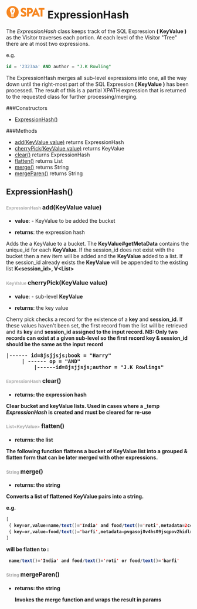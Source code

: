 ![SPAT](spat.jpg) ExpressionHash
=====


The *ExpressionHash* class keeps track of the SQL Expression **( KeyValue )** as the Visitor traverses each portion.
At each level of the Visitor "Tree" there are at most two expressions.

e.g.
```sql
id = '2323aa' AND author = "J.K Rowling"
```

The ExpressionHash merges all sub-level expressions into one, all the way down until the right-most part of the SQL
Expression **( KeyValue )** has been processed. The result of this is a partial XPATH expression that is returned
to the requested class for further processing/merging.




###Constructors
- [ExpressionHash()](#-1318638745)

###Methods
- [add(KeyValue value)](#-578619457)  returns ExpressionHash
- [cherryPick(KeyValue value)](#-625778056)  returns KeyValue
- [clear()](#856775694)  returns ExpressionHash
- [flatten()](#-1107036667)  returns List
- [merge()](#953645881)  returns String
- [mergeParen()](#-1528805325)  returns String


<a name="-1318638745">ExpressionHash</a>()
-----


#### <span style="font-size:12px;color:#AAAAAA">ExpressionHash</span> <a style="font-size:16px;" name="-578619457">add</a><span style="font-size:16px;">(KeyValue value)</span>
- <b>value</b>: - KeyValue to be added the bucket

- <b>returns</b>: the expression hash

Adds the a KeyValue to a bucket. The **KeyValue#getMetaData**
contains the unique_id for each <b>KeyValue</b>. If the session_id does
not exist with the bucket then a new item will be added and the
<b>KeyValue</b> added to a list. If the session_id already exists the
<b>KeyValue</b> will be appended to the existing list <b>K<session_id>,
V<List<KeyValue>></b>



#### <span style="font-size:12px;color:#AAAAAA">KeyValue</span> <a style="font-size:16px;" name="-625778056">cherryPick</a><span style="font-size:16px;">(KeyValue value)</span>
- <b>value</b>: - sub-level **KeyValue**

- <b>returns</b>: the key value

Cherry pick checks a record for the existence of a <b>key</b> and
<b>session_id</b>. If these values haven't been set, the first record from
the list will be retrieved and its <b>key</b> and <b>session_id</id> assigned to
the input record.
<b>NB:</b> Only two records can exist at a given sub-level so the first
record key & session_id should be the same as the input record

<pre>
|------ id=8jsjjsjs;book = "Harry"
     | ------ op = "AND"
         |------id=8jsjjsjs;author = "J.K Rowlings"
</pre>



#### <span style="font-size:12px;color:#AAAAAA">ExpressionHash</span> <a style="font-size:16px;" name="856775694">clear</a><span style="font-size:16px;">()</span>
- <b>returns</b>: the expression hash

Clear bucket and keyValue lists. Used in cases where a <b>_temp</b>
*ExpressionHash* is created and must be cleared for re-use



#### <span style="font-size:12px;color:#AAAAAA">List&lt;KeyValue&gt;</span> <a style="font-size:16px;" name="-1107036667">flatten</a><span style="font-size:16px;">()</span>
- <b>returns</b>: the list

The following function flattens a bucket of **KeyValue** list into a
<b>grouped & flatten</b> form that can be later merged with other
expressions.



#### <span style="font-size:12px;color:#AAAAAA">String</span> <a style="font-size:16px;" name="953645881">merge</a><span style="font-size:16px;">()</span>
- <b>returns</b>: the string

Converts a list of flattened KeyValue pairs into a string.

e.g.
```java
[
 { key=or,value=name/text()='India' and food/text()='roti',metadata=2ccgm7g3uogfonfie8mtcgrp0n },
 { key=or,value=food/text()='barfi',metadata=pvgasoj8v4hs09jsqpov2hidlr }
]
```

will be flatten to :

```java
 name/text()='India' and food/text()='roti' or food/text()='barfi'
```



#### <span style="font-size:12px;color:#AAAAAA">String</span> <a style="font-size:16px;" name="-1528805325">mergeParen</a><span style="font-size:16px;">()</span>
- <b>returns</b>: the string

    Invokes the merge function and wraps the result in params



